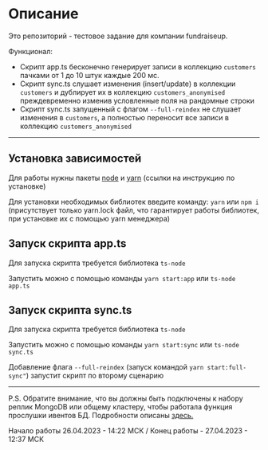 # Описание

Это репозиторий - тестовое задание для компании fundraiseup.

Функционал:

- Скрипт app.ts бесконечно генерирует записи в коллекцию `customers` пачками от 1 до 10 штук каждые 200 мс.
- Скрипт sync.ts слушает изменения (insert/update) в коллекции `customers` и дублирует их в коллекцию `customers_anonymised` преждевременно изменив условленные поля на рандомные строки
- Скрипт sync.ts запущенный с флагом `--full-reindex` не слушает изменения в `customers`, а полностью переносит все записи в коллекцию `customers_anonymised`

---

## Установка зависимостей

Для работы нужны пакеты [node](https://nodejs.org/en/download) и [yarn](https://classic.yarnpkg.com/lang/en/docs/install/#debian-stable) (ссылки на инструкцию по установке)

Для установки необходимых библиотек введите команду: `yarn` или `npm i` (присутствует только yarn.lock файл, что гарантирует работы библиотек, при установке их с помощью yarn менеджера)

## Запуск скрипта app.ts

Для запуска скрипта требуется библиотека `ts-node`

Запустить можно с помощью команды `yarn start:app` или `ts-node app.ts`

## Запуск скрипта sync.ts

Для запуска скрипта требуется библиотека `ts-node`

Запустить можно с помощью команды `yarn start:sync` или `ts-node sync.ts`

Добавление флага `--full-reindex` (запуск командой `yarn start:full-sync"`) запустит скрипт по второму сценарию

---

P.S. Обратите внимание, что вы должны быть подключены к набору реплик MongoDB или общему кластеру, чтобы работала функция прослушки ивентов БД. Подробности описаны [здесь.](https://mongoosejs.com/docs/change-streams.html)

Начало работы 26.04.2023 - 14:22 МСК / Конец работы - 27.04.2023 - 12:37 МСК
